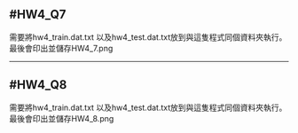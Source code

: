 #HW4_Q7
------

需要將hw4_train.dat.txt 以及hw4_test.dat.txt放到與這隻程式同個資料夾執行。
最後會印出並儲存HW4_7.png

------
#HW4_Q8
------

需要將hw4_train.dat.txt 以及hw4_test.dat.txt放到與這隻程式同個資料夾執行。
最後會印出並儲存HW4_8.png